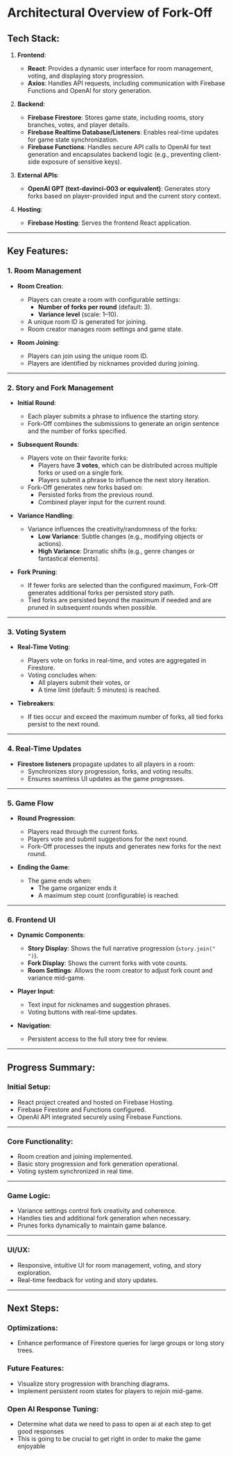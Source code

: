 # Architectural Overview of Fork-Off

## Tech Stack:

1. **Frontend**:

   - **React**: Provides a dynamic user interface for room management, voting, and displaying story progression.
   - **Axios**: Handles API requests, including communication with Firebase Functions and OpenAI for story generation.

2. **Backend**:

   - **Firebase Firestore**: Stores game state, including rooms, story branches, votes, and player details.
   - **Firebase Realtime Database/Listeners**: Enables real-time updates for game state synchronization.
   - **Firebase Functions**: Handles secure API calls to OpenAI for text generation and encapsulates backend logic (e.g., preventing client-side exposure of sensitive keys).

3. **External APIs**:

   - **OpenAI GPT (text-davinci-003 or equivalent)**: Generates story forks based on player-provided input and the current story context.

4. **Hosting**:
   - **Firebase Hosting**: Serves the frontend React application.

---

## Key Features:

### 1. Room Management

- **Room Creation**:

  - Players can create a room with configurable settings:
    - **Number of forks per round** (default: 3).
    - **Variance level** (scale: 1–10).
  - A unique room ID is generated for joining.
  - Room creator manages room settings and game state.

- **Room Joining**:
  - Players can join using the unique room ID.
  - Players are identified by nicknames provided during joining.

---

### 2. Story and Fork Management

- **Initial Round**:

  - Each player submits a phrase to influence the starting story.
  - Fork-Off combines the submissions to generate an origin sentence and the number of forks specified.

- **Subsequent Rounds**:

  - Players vote on their favorite forks:
    - Players have **3 votes**, which can be distributed across multiple forks or used on a single fork.
    - Players submit a phrase to influence the next story iteration.
  - Fork-Off generates new forks based on:
    - Persisted forks from the previous round.
    - Combined player input for the current round.

- **Variance Handling**:

  - Variance influences the creativity/randomness of the forks:
    - **Low Variance**: Subtle changes (e.g., modifying objects or actions).
    - **High Variance**: Dramatic shifts (e.g., genre changes or fantastical elements).

- **Fork Pruning**:

  - If fewer forks are selected than the configured maximum, Fork-Off generates additional forks per persisted story path.
  - Tied forks are persisted beyond the maximum if needed and are pruned in subsequent rounds when possible.

---

### 3. Voting System

- **Real-Time Voting**:

  - Players vote on forks in real-time, and votes are aggregated in Firestore.
  - Voting concludes when:
    - All players submit their votes, or
    - A time limit (default: 5 minutes) is reached.

- **Tiebreakers**:
  - If ties occur and exceed the maximum number of forks, all tied forks persist to the next round.

---

### 4. Real-Time Updates

- **Firestore listeners** propagate updates to all players in a room:
  - Synchronizes story progression, forks, and voting results.
  - Ensures seamless UI updates as the game progresses.

---

### 5. Game Flow

- **Round Progression**:

  - Players read through the current forks.
  - Players vote and submit suggestions for the next round.
  - Fork-Off processes the inputs and generates new forks for the next round.

- **Ending the Game**:
  - The game ends when:
    - The game organizer ends it
    - A maximum step count (configurable) is reached.

---

### 6. Frontend UI

- **Dynamic Components**:

  - **Story Display**: Shows the full narrative progression (`story.join(" ")`).
  - **Fork Display**: Shows the current forks with vote counts.
  - **Room Settings**: Allows the room creator to adjust fork count and variance mid-game.

- **Player Input**:

  - Text input for nicknames and suggestion phrases.
  - Voting buttons with real-time updates.

- **Navigation**:
  - Persistent access to the full story tree for review.

---

## Progress Summary:

### Initial Setup:

- React project created and hosted on Firebase Hosting.
- Firebase Firestore and Functions configured.
- OpenAI API integrated securely using Firebase Functions.

---

### Core Functionality:

- Room creation and joining implemented.
- Basic story progression and fork generation operational.
- Voting system synchronized in real time.

---

### Game Logic:

- Variance settings control fork creativity and coherence.
- Handles ties and additional fork generation when necessary.
- Prunes forks dynamically to maintain game balance.

---

### UI/UX:

- Responsive, intuitive UI for room management, voting, and story exploration.
- Real-time feedback for voting and story updates.

---

## Next Steps:

### Optimizations:

- Enhance performance of Firestore queries for large groups or long story trees.

### Future Features:

- Visualize story progression with branching diagrams.
- Implement persistent room states for players to rejoin mid-game.

### Open AI Response Tuning:

- Determine what data we need to pass to open ai at each step to get good responses
- This is going to be crucial to get right in order to make the game enjoyable
